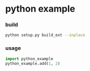 # python example 

### build

```bash
python setup.py build_ext --inplace
```

### usage
```python
import python_example
python_example.add(1, 2)
```

